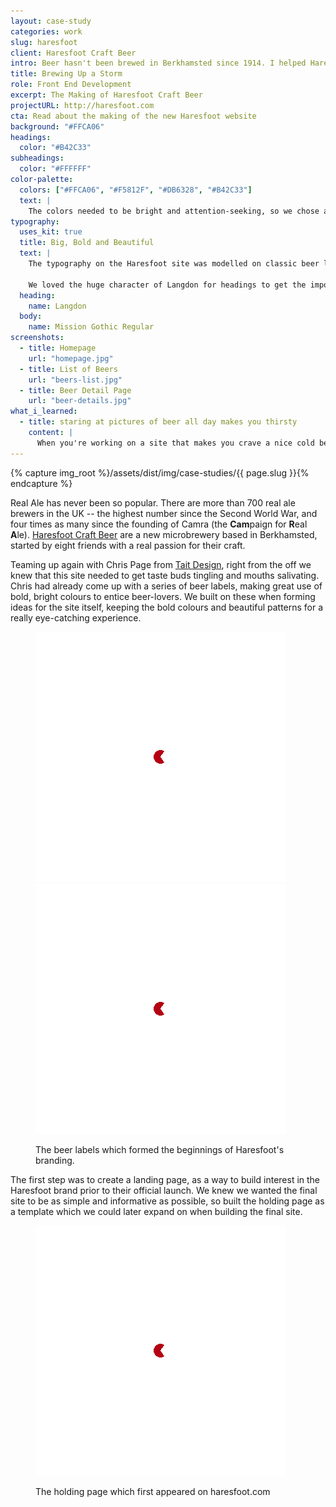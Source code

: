 ```yaml
---
layout: case-study
categories: work
slug: haresfoot
client: Haresfoot Craft Beer
intro: Beer hasn't been brewed in Berkhamsted since 1914. I helped Haresfoot Craft Beer restart a centuries old local tradition.
title: Brewing Up a Storm
role: Front End Development
excerpt: The Making of Haresfoot Craft Beer
projectURL: http://haresfoot.com
cta: Read about the making of the new Haresfoot website
background: "#FFCA06"
headings:
  color: "#B42C33"
subheadings:
  color: "#FFFFFF"
color-palette:
  colors: ["#FFCA06", "#F5812F", "#DB6328", "#B42C33"]
  text: |
    The colors needed to be bright and attention-seeking, so we chose a palette that followed the progression of 'shades' found in the different varieties of real ale.
typography:
  uses_kit: true
  title: Big, Bold and Beautiful
  text: |
    The typography on the Haresfoot site was modelled on classic beer labels, and their ability to 'jump out' in a crowded pub.

    We loved the huge character of Langdon for headings to get the important points across, and this contrasted nicely with the fidelity of Mission Gothic for easy to read body copy.
  heading:
    name: Langdon
  body:
    name: Mission Gothic Regular
screenshots:
  - title: Homepage
    url: "homepage.jpg"
  - title: List of Beers
    url: "beers-list.jpg"
  - title: Beer Detail Page
    url: "beer-details.jpg"
what_i_learned:
  - title: staring at pictures of beer all day makes you thirsty
    content: |
      When you're working on a site that makes you crave a nice cold beer, you know you're building something that's going to appeal to the target market in just the way it needs to. If that's the sort of emotion that the site strikes in Haresfoot's customers, it's sure to be a success.
---
```


{% capture img_root %}/assets/dist/img/case-studies/{{ page.slug }}{% endcapture %}

Real Ale has never been so popular. There are more than 700 real ale brewers in the UK -- the highest number since the Second World War, and four times as many since the founding of Camra (the **Cam**paign for **R**eal **A**le). [Haresfoot Craft Beer](http://haresfoot.com) are a new microbrewery based in Berkhamsted, started by eight friends with a real passion for their craft.

Teaming up again with Chris Page from [Tait Design](http://taitdesign.co.uk), right from the off we knew that this site needed to get taste buds tingling and mouths salivating. Chris had already come up with a series of beer labels, making great use of bold, bright colours to entice beer-lovers. We built on these when forming ideas for the site itself, keeping the bold colours and beautiful patterns for a really eye-catching experience.

<figure class="group-of-four with-padding">
  <img alt="Lock Keeper's Launch Label" src="/assets/dist/img/ajax-loader.gif" data-echo="{{ img_root }}/lock-keepers.png" />
  <img alt="Sundial Golden Ale Label" src="/assets/dist/img/ajax-loader.gif" data-echo="{{ img_root }}/sundial.png" />
  <figcaption>
    <p>The beer labels which formed the beginnings of Haresfoot's branding.</p>
  </figcaption>
</figure>

The first step was to create a landing page, as a way to build interest in the Haresfoot brand prior to their official launch. We knew we wanted the final site to be as simple and informative as possible, so built the holding page as a template which we could later expand on when building the final site.



<figure>
  <div class="browser">
    <img src="/assets/dist/img/ajax-loader.gif" data-echo="{{ img_root }}/holding-page.jpg" alt="" />
  </div>
  <figcaption>
    <p>The holding page which first appeared on haresfoot.com</p>
  </figcaption>
</figure>